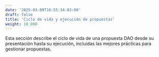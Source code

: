 ```yaml
---
date: '2025-03-09T16:55:34-03:00'
draft: false
title: 'Ciclo de vida y ejecución de propuestas'
weight: 10_000
---
```


Esta sección describe el ciclo de vida de una propuesta DAO desde su presentación hasta su ejecución, incluidas las mejores prácticas para gestionar propuestas.
